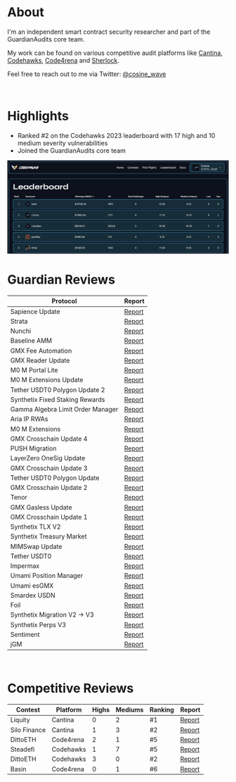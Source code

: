 # About

I'm an independent smart contract security researcher and part of the GuardianAudits core team.

My work can be found on various competitive audit platforms like [Cantina](https://cantina.xyz/u/Cosine), [Codehawks](https://www.codehawks.com/profile/clkc7trh30004l208e0okerdn), [Code4rena](https://code4rena.com/@Cosine) and [Sherlock](https://audits.sherlock.xyz/watson/cosine).

Feel free to reach out to me via Twitter: [@cosine_wave](https://twitter.com/cosine_wave)

<br>

# Highlights

- Ranked #2 on the Codehawks 2023 leaderboard with 17 high and 10 medium severity vulnerabilities
- Joined the GuardianAudits core team

<img src="./images/codehawks_leaderboard.png" width="900">

<br>

# Guardian Reviews

| Protocol                          | Report                                                       |
| --------------------------------- | ------------------------------------------------------------ |
| Sapience Update                   | [Report](https://github.com/GuardianAudits/Audits/tree/main) |
| Strata                            | [Report](https://github.com/GuardianAudits/Audits/tree/main) |
| Nunchi                            | [Report](https://github.com/GuardianAudits/Audits/tree/main) |
| Baseline AMM                      | [Report](https://github.com/GuardianAudits/Audits/tree/main) |
| GMX Fee Automation                | [Report](https://github.com/GuardianAudits/Audits/tree/main) |
| GMX Reader Update                 | [Report](https://github.com/GuardianAudits/Audits/tree/main) |
| M0 M Portal Lite                  | [Report](https://github.com/GuardianAudits/Audits/tree/main) |
| M0 M Extensions Update            | [Report](https://github.com/GuardianAudits/Audits/tree/main) |
| Tether USDT0 Polygon Update 2     | [Report](https://github.com/GuardianAudits/Audits/tree/main) |
| Synthetix Fixed Staking Rewards   | [Report](https://github.com/GuardianAudits/Audits/tree/main) |
| Gamma Algebra Limit Order Manager | [Report](https://github.com/GuardianAudits/Audits/tree/main) |
| Aria IP RWAs                      | [Report](https://github.com/GuardianAudits/Audits/tree/main) |
| M0 M Extensions                   | [Report](https://github.com/GuardianAudits/Audits/tree/main) |
| GMX Crosschain Update 4           | [Report](https://github.com/GuardianAudits/Audits/tree/main) |
| PUSH Migration                    | [Report](https://github.com/GuardianAudits/Audits/tree/main) |
| LayerZero OneSig Update           | [Report](https://github.com/GuardianAudits/Audits/tree/main) |
| GMX Crosschain Update 3           | [Report](https://github.com/GuardianAudits/Audits/tree/main) |
| Tether USDT0 Polygon Update       | [Report](https://github.com/GuardianAudits/Audits/tree/main) |
| GMX Crosschain Update 2           | [Report](https://github.com/GuardianAudits/Audits/tree/main) |
| Tenor                             | [Report](https://github.com/GuardianAudits/Audits/tree/main) |
| GMX Gasless Update                | [Report](https://github.com/GuardianAudits/Audits/tree/main) |
| GMX Crosschain Update 1           | [Report](https://github.com/GuardianAudits/Audits/tree/main) |
| Synthetix TLX V2                  | [Report](https://github.com/GuardianAudits/Audits/tree/main) |
| Synthetix Treasury Market         | [Report](https://github.com/GuardianAudits/Audits/tree/main) |
| MIMSwap Update                    | [Report](https://github.com/GuardianAudits/Audits/tree/main) |
| Tether USDT0                      | [Report](https://github.com/GuardianAudits/Audits/tree/main) |
| Impermax                          | [Report](https://github.com/GuardianAudits/Audits/tree/main) |
| Umami Position Manager            | [Report](https://github.com/GuardianAudits/Audits/tree/main) |
| Umami esGMX                       | [Report](https://github.com/GuardianAudits/Audits/tree/main) |
| Smardex USDN                      | [Report](https://github.com/GuardianAudits/Audits/tree/main) |
| Foil                              | [Report](https://github.com/GuardianAudits/Audits/tree/main) |
| Synthetix Migration V2 -> V3      | [Report](https://github.com/GuardianAudits/Audits/tree/main) |
| Synthetix Perps V3                | [Report](https://github.com/GuardianAudits/Audits/tree/main) |
| Sentiment                         | [Report](https://github.com/GuardianAudits/Audits/tree/main) |
| jGM                               | [Report](https://github.com/GuardianAudits/Audits/tree/main) |

<br>

# Competitive Reviews

| Contest        | Platform  | Highs | Mediums | Ranking  | Report                                                                            |
| -------------- | --------- | ----- | ------- | -------- | --------------------------------------------------------------------------------- |
| Liquity        | Cantina   | 0     | 2       | #1       | [Report](https://cantina.xyz/portfolio/fca4f98a-7d24-49f1-9a3b-80e5e65b2b30)      |                                      
| Silo Finance   | Cantina   | 1     | 3       | #2       | [Report](https://drive.google.com/file/d/1t2cjGwcgzF9cf3vGAop10rQ5xfrD5Tj7/view)  |
| DittoETH       | Code4rena | 2     | 1       | #5       | [Report](https://code4rena.com/reports/2024-03-dittoeth)                          |
| Steadefi       | Codehawks | 1     | 7       | #5       | [Report](https://www.codehawks.com/report/clo38mm260001la08daw5cbuf)              |
| DittoETH       | Codehawks | 3     | 0       | #2       | [Report](https://www.codehawks.com/report/clm871gl00001mp081mzjdlwc)              |
| Basin          | Code4rena | 0     | 1       | #6       | [Report](https://code4rena.com/reports/2023-07-basin)                             |
